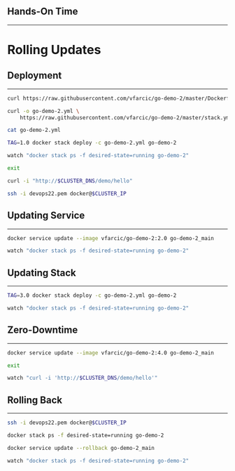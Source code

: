 ## Hands-On Time

---

# Rolling Updates


## Deployment

---

```bash
curl https://raw.githubusercontent.com/vfarcic/go-demo-2/master/Dockerfile

curl -o go-demo-2.yml \
    https://raw.githubusercontent.com/vfarcic/go-demo-2/master/stack.yml

cat go-demo-2.yml

TAG=1.0 docker stack deploy -c go-demo-2.yml go-demo-2

watch "docker stack ps -f desired-state=running go-demo-2"

exit

curl -i "http://$CLUSTER_DNS/demo/hello"

ssh -i devops22.pem docker@$CLUSTER_IP
```


## Updating Service

---

```bash
docker service update --image vfarcic/go-demo-2:2.0 go-demo-2_main

watch "docker stack ps -f desired-state=running go-demo-2"
```


## Updating Stack

---

```bash
TAG=3.0 docker stack deploy -c go-demo-2.yml go-demo-2

watch "docker stack ps -f desired-state=running go-demo-2"
```


## Zero-Downtime

---

```bash
docker service update --image vfarcic/go-demo-2:4.0 go-demo-2_main

exit

watch "curl -i 'http://$CLUSTER_DNS/demo/hello'"
```


## Rolling Back

---

```bash
ssh -i devops22.pem docker@$CLUSTER_IP

docker stack ps -f desired-state=running go-demo-2

docker service update --rollback go-demo-2_main

watch "docker stack ps -f desired-state=running go-demo-2"
```